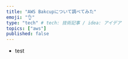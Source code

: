 ```yaml
---
title: "AWS Bakcupについて調べてみた"
emoji: "👌"
type: "tech" # tech: 技術記事 / idea: アイデア
topics: ["aws"]
published: false
---
```


* test
